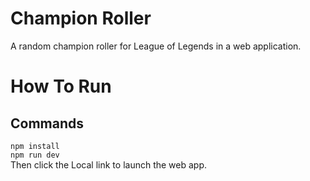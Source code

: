 # Champion Roller

A random champion roller for League of Legends in a web application.

# How To Run

## Commands

`npm install`
<br>
`npm run dev`
<br>
Then click the Local link to launch the web app.
